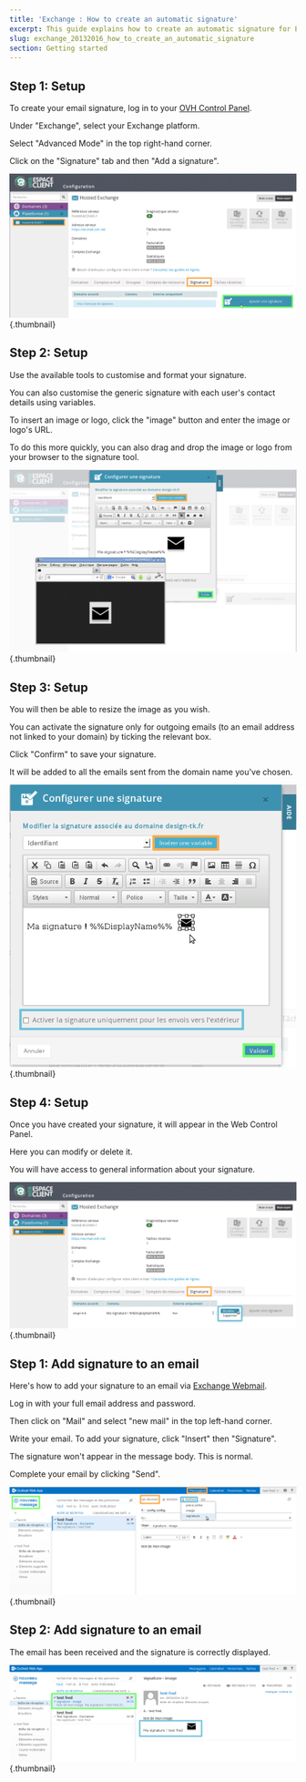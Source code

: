 ```yaml
---
title: 'Exchange : How to create an automatic signature'
excerpt: This guide explains how to create an automatic signature for Exchange
slug: exchange_20132016_how_to_create_an_automatic_signature
section: Getting started
---
```



## Step 1: Setup

To create your email signature, log in to your [OVH Control Panel](https://www.ovh.com/manager/web/login.html). 

Under "Exchange", select your Exchange platform.

Select "Advanced Mode" in the top right-hand corner. 

Click on the "Signature" tab and then "Add a signature".

![](images/img_1364.jpg){.thumbnail}


## Step 2: Setup

Use the available tools to customise and format your signature.

You can also customise the generic signature with each user's contact details using variables.

To insert an image or logo, click the "image" button and enter the image or logo's URL.

To do this more quickly, you can also drag and drop the image or logo from your browser to the signature tool.

![](images/img_1365.jpg){.thumbnail}


## Step 3: Setup

You will then be able to resize the image as you wish. 

You can activate the signature only for outgoing emails (to an email address not linked to your domain) by ticking the relevant box.

Click "Confirm" to save your signature.

It will be added to all the emails sent from the domain name you've chosen.

![](images/img_1368.jpg){.thumbnail}


## Step 4: Setup

Once you have created your signature, it will appear in the Web Control Panel.

Here you can modify or delete it.

You will have access to general information about your signature.

![](images/img_1370.jpg){.thumbnail}


## Step 1: Add signature to an email

Here's how to add your signature to an email via [Exchange Webmail](https://www.ovh.co.uk/mail/).

Log in with your full email address and password.

Then click on "Mail" and select "new mail" in the top left-hand corner.

Write your email. To add your signature, click "Insert" then "Signature".

The signature won't appear in the message body. This is normal.

Complete your email by clicking "Send".

![](images/img_1371.jpg){.thumbnail}


## Step 2: Add signature to an email
The email has been received and the signature is correctly displayed.

![](images/img_1372.jpg){.thumbnail}

